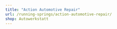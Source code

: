 ```yaml
---
title: "Action Automotive Repair"
url: /running-springs/action-automotive-repair/
shop: Autowerkstatt
---
```

